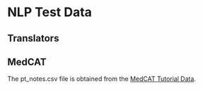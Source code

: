 # NLP Test Data

## Translators

## MedCAT

The pt_notes.csv file is obtained from the [MedCAT Tutorial Data](https://github.com/CogStack/MedCAT/tree/master/tutorial/data).
